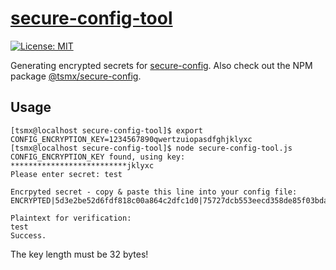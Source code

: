 # [**secure-config-tool**](https://github.com/tsmx/secure-config-tool)

[![License: MIT](https://img.shields.io/badge/License-MIT-blue.svg)](https://opensource.org/licenses/MIT)

Generating encrypted secrets for [secure-config](https://github.com/tsmx/secure-config). Also check out the NPM package [@tsmx/secure-config](https://www.npmjs.com/package/@tsmx/secure-config).

## Usage

```
[tsmx@localhost secure-config-tool]$ export CONFIG_ENCRYPTION_KEY=1234567890qwertzuiopasdfghjklyxc
[tsmx@localhost secure-config-tool]$ node secure-config-tool.js 
CONFIG_ENCRYPTION_KEY found, using key: **************************jklyxc
Please enter secret: test

Encrpyted secret - copy & paste this line into your config file:
ENCRYPTED|5d3e2be52d6fdf818c00a864c2dfc1d0|75727dcb553eecd358de85f03bda33d7

Plaintext for verification:
test
Success.
```

The key length must be 32 bytes!